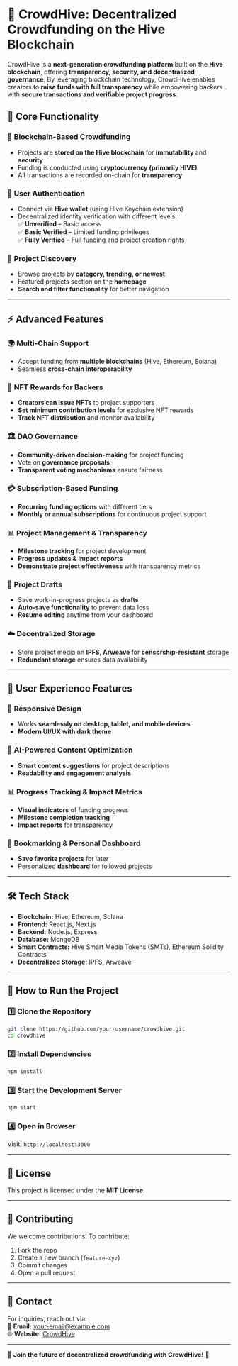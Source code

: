 # 🐝 **CrowdHive: Decentralized Crowdfunding on the Hive Blockchain**  

CrowdHive is a **next-generation crowdfunding platform** built on the **Hive blockchain**, offering **transparency, security, and decentralized governance**. By leveraging blockchain technology, CrowdHive enables creators to **raise funds with full transparency** while empowering backers with **secure transactions and verifiable project progress**.  

## 🚀 **Core Functionality**  

### 🔗 **Blockchain-Based Crowdfunding**  
- Projects are **stored on the Hive blockchain** for **immutability** and **security**  
- Funding is conducted using **cryptocurrency (primarily HIVE)**  
- All transactions are recorded on-chain for **transparency**  

### 🔑 **User Authentication**  
- Connect via **Hive wallet** (using Hive Keychain extension)  
- Decentralized identity verification with different levels:  
  ✅ **Unverified** – Basic access  
  ✅ **Basic Verified** – Limited funding privileges  
  ✅ **Fully Verified** – Full funding and project creation rights  

### 🔎 **Project Discovery**  
- Browse projects by **category, trending, or newest**  
- Featured projects section on the **homepage**  
- **Search and filter functionality** for better navigation  

---

## ⚡ **Advanced Features**  

### 🌍 **Multi-Chain Support**  
- Accept funding from **multiple blockchains** (Hive, Ethereum, Solana)  
- Seamless **cross-chain interoperability**  

### 🎨 **NFT Rewards for Backers**  
- **Creators can issue NFTs** to project supporters  
- **Set minimum contribution levels** for exclusive NFT rewards  
- **Track NFT distribution** and monitor availability  

### 🏛️ **DAO Governance**  
- **Community-driven decision-making** for project funding  
- Vote on **governance proposals**  
- **Transparent voting mechanisms** ensure fairness  

### 💳 **Subscription-Based Funding**  
- **Recurring funding options** with different tiers  
- **Monthly or annual subscriptions** for continuous project support  

### 📊 **Project Management & Transparency**  
- **Milestone tracking** for project development  
- **Progress updates & impact reports**  
- **Demonstrate project effectiveness** with transparency metrics  

### 📝 **Project Drafts**  
- Save work-in-progress projects as **drafts**  
- **Auto-save functionality** to prevent data loss  
- **Resume editing** anytime from your dashboard  

### ☁️ **Decentralized Storage**  
- Store project media on **IPFS, Arweave** for **censorship-resistant** storage  
- **Redundant storage** ensures data availability  

---

## 🎨 **User Experience Features**  

### 📱 **Responsive Design**  
- Works **seamlessly on desktop, tablet, and mobile devices**  
- **Modern UI/UX with dark theme**  

### 🤖 **AI-Powered Content Optimization**  
- **Smart content suggestions** for project descriptions  
- **Readability and engagement analysis**  

### 📊 **Progress Tracking & Impact Metrics**  
- **Visual indicators** of funding progress  
- **Milestone completion tracking**  
- **Impact reports** for transparency  

### 🔖 **Bookmarking & Personal Dashboard**  
- **Save favorite projects** for later  
- Personalized **dashboard** for followed projects  

---

## 🛠 **Tech Stack**  

- **Blockchain:** Hive, Ethereum, Solana  
- **Frontend:** React.js, Next.js  
- **Backend:** Node.js, Express  
- **Database:** MongoDB  
- **Smart Contracts:** Hive Smart Media Tokens (SMTs), Ethereum Solidity Contracts  
- **Decentralized Storage:** IPFS, Arweave  

---

## 🎯 **How to Run the Project**  

### 1️⃣ Clone the Repository  
```bash
git clone https://github.com/your-username/crowdhive.git
cd crowdhive
```

### 2️⃣ Install Dependencies  
```bash
npm install
```

### 3️⃣ Start the Development Server  
```bash
npm start
```

### 4️⃣ Open in Browser  
Visit: `http://localhost:3000`  

---

## 📜 **License**  
This project is licensed under the **MIT License**.  

---

## 🙌 **Contributing**  
We welcome contributions! To contribute:  
1. Fork the repo  
2. Create a new branch (`feature-xyz`)  
3. Commit changes  
4. Open a pull request  

---

## 📩 **Contact**  
For inquiries, reach out via:  
📧 **Email:** your-email@example.com  
🌐 **Website:** [CrowdHive](https://trainit.netlify.app/)  

---

🚀 **Join the future of decentralized crowdfunding with CrowdHive!** 🎉  
